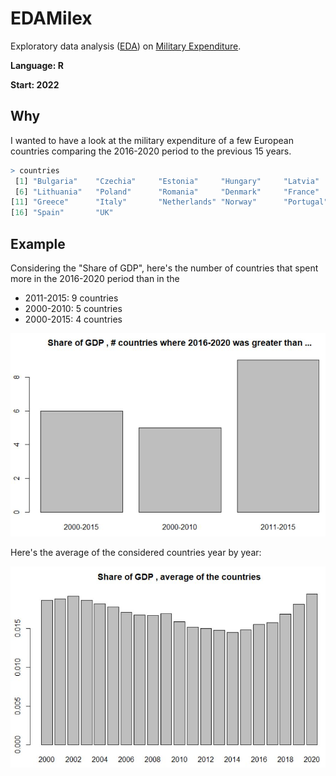 # EDAMilex
Exploratory data analysis ([EDA](https://en.wikipedia.org/wiki/Exploratory_data_analysis)) on [Military Expenditure](https://www.sipri.org/databases/milex).

**Language: R**

**Start: 2022**

## Why
I wanted to have a look at the military expenditure of a few European countries comparing the 2016-2020 period to the previous 15 years.

```r
> countries
 [1] "Bulgaria"    "Czechia"     "Estonia"     "Hungary"     "Latvia"     
 [6] "Lithuania"   "Poland"      "Romania"     "Denmark"     "France"     
[11] "Greece"      "Italy"       "Netherlands" "Norway"      "Portugal"   
[16] "Spain"       "UK"
```

## Example

Considering the "Share of GDP", here's the number of countries that spent more in the 2016-2020 period than in the 

* 2011-2015: 9 countries
* 2000-2010: 5 countries
* 2000-2015: 4 countries

![Example](/images/example1.jpg)

Here's the average of the considered countries year by year:

![Example](/images/example2.jpg)
